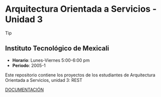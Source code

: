 # Arquitectura Orientada a Servicios - Unidad 3

> [!TIP]
> ## Instituto Tecnológico de Mexicali
> - **Horario**: Lunes-Viernes 5:00-6:00 pm
> - **Periodo**: 2005-1

Este repositorio contiene los proyectos de los estudiantes de Arquitectura Orientada a Servicios, unidad 3: REST

[DOCUMENTACIÓN](misaelnieto.github.io/itm_2025_soa_u3/)
